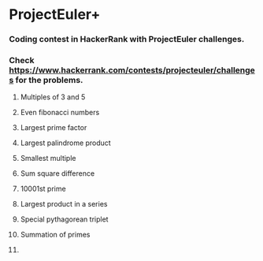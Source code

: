 # ProjectEuler+

### Coding contest in HackerRank with ProjectEuler challenges.

### Check https://www.hackerrank.com/contests/projecteuler/challenges for the problems.

 1. Multiples of 3 and 5
 
 2. Even fibonacci numbers
 
 3. Largest prime factor
 
 4. Largest palindrome product
 
 5. Smallest multiple
 
 6. Sum square difference
 
 7. 10001st prime
 
 8. Largest product in a series
 
 9. Special pythagorean triplet
 
 10. Summation of primes
 
 11. 
